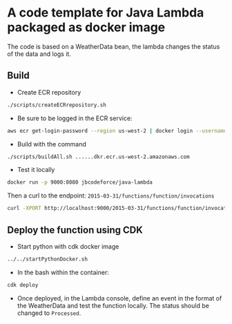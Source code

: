 # A code template for Java Lambda packaged as docker image

The code is based on a WeatherData bean, the lambda changes the status of the data and logs it.

## Build

* Create ECR repository

```sh
./scripts/createECRrepository.sh
```
* Be sure to be logged in the ECR service:

```sh
aws ecr get-login-password --region us-west-2 | docker login --username AWS --password-stdin <ecr-endpoint>.amazonaws.com
```

* Build with the command

```sh
./scripts/buildAll.sh ......dkr.ecr.us-west-2.amazonaws.com
```

* Test it locally

```sh
docker run -p 9000:8080 jbcodeforce/java-lambda 
```

Then a curl to the endpoint: `2015-03-31/functions/function/invocations`

```sh
curl -XPORT http://localhost:9000/2015-03-31/functions/function/invocations  -d "{'temperatureK': 123, 'windKmh': 30, 'humidityPct': 0.6, 'pressureHPa': 1024}" 
```

## Deploy the function using CDK

* Start python with cdk docker image

```sh
../../startPythonDocker.sh

```

* In the bash within the container:

```sh
cdk deploy
```

* Once deployed, in the Lambda console, define an event in the format of the WeatherData and test the function locally. The status should be changed to `Processed`.